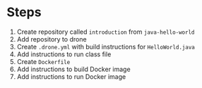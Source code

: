 # Steps

1. Create repository called `introduction` from `java-hello-world`
1. Add repository to drone
1. Create `.drone.yml` with build instructions for `HelloWorld.java`
1. Add instructions to run class file
1. Create `Dockerfile`
1. Add instructions to build Docker image
1. Add instructions to run Docker image